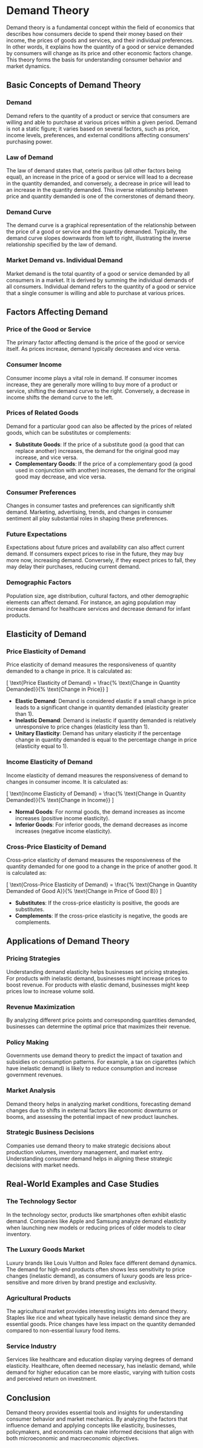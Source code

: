 # Demand Theory

Demand theory is a fundamental concept within the field of economics that describes how consumers decide to spend their money based on their income, the prices of goods and services, and their individual preferences. In other words, it explains how the quantity of a good or service demanded by consumers will change as its price and other economic factors change. This theory forms the basis for understanding consumer behavior and market dynamics.

## Basic Concepts of Demand Theory

### Demand
Demand refers to the quantity of a product or service that consumers are willing and able to purchase at various prices within a given period. Demand is not a static figure; it varies based on several factors, such as price, income levels, preferences, and external conditions affecting consumers' purchasing power.

### Law of Demand
The law of demand states that, ceteris paribus (all other factors being equal), an increase in the price of a good or service will lead to a decrease in the quantity demanded, and conversely, a decrease in price will lead to an increase in the quantity demanded. This inverse relationship between price and quantity demanded is one of the cornerstones of demand theory.

### Demand Curve
The demand curve is a graphical representation of the relationship between the price of a good or service and the quantity demanded. Typically, the demand curve slopes downwards from left to right, illustrating the inverse relationship specified by the law of demand.

### Market Demand vs. Individual Demand
Market demand is the total quantity of a good or service demanded by all consumers in a market. It is derived by summing the individual demands of all consumers. Individual demand refers to the quantity of a good or service that a single consumer is willing and able to purchase at various prices.

## Factors Affecting Demand

### Price of the Good or Service
The primary factor affecting demand is the price of the good or service itself. As prices increase, demand typically decreases and vice versa.

### Consumer Income
Consumer income plays a vital role in demand. If consumer incomes increase, they are generally more willing to buy more of a product or service, shifting the demand curve to the right. Conversely, a decrease in income shifts the demand curve to the left.

### Prices of Related Goods
Demand for a particular good can also be affected by the prices of related goods, which can be substitutes or complements:
- **Substitute Goods**: If the price of a substitute good (a good that can replace another) increases, the demand for the original good may increase, and vice versa.
- **Complementary Goods**: If the price of a complementary good (a good used in conjunction with another) increases, the demand for the original good may decrease, and vice versa.

### Consumer Preferences
Changes in consumer tastes and preferences can significantly shift demand. Marketing, advertising, trends, and changes in consumer sentiment all play substantial roles in shaping these preferences.

### Future Expectations
Expectations about future prices and availability can also affect current demand. If consumers expect prices to rise in the future, they may buy more now, increasing demand. Conversely, if they expect prices to fall, they may delay their purchases, reducing current demand.

### Demographic Factors
Population size, age distribution, cultural factors, and other demographic elements can affect demand. For instance, an aging population may increase demand for healthcare services and decrease demand for infant products.

## Elasticity of Demand

### Price Elasticity of Demand
Price elasticity of demand measures the responsiveness of quantity demanded to a change in price. It is calculated as:

\[ \text{Price Elasticity of Demand} = \frac{\% \text{Change in Quantity Demanded}}{\% \text{Change in Price}} \]

- **Elastic Demand**: Demand is considered elastic if a small change in price leads to a significant change in quantity demanded (elasticity greater than 1).
- **Inelastic Demand**: Demand is inelastic if quantity demanded is relatively unresponsive to price changes (elasticity less than 1).
- **Unitary Elasticity**: Demand has unitary elasticity if the percentage change in quantity demanded is equal to the percentage change in price (elasticity equal to 1).

### Income Elasticity of Demand
Income elasticity of demand measures the responsiveness of demand to changes in consumer income. It is calculated as:

\[ \text{Income Elasticity of Demand} = \frac{\% \text{Change in Quantity Demanded}}{\% \text{Change in Income}} \]

- **Normal Goods**: For normal goods, the demand increases as income increases (positive income elasticity).
- **Inferior Goods**: For inferior goods, the demand decreases as income increases (negative income elasticity).

### Cross-Price Elasticity of Demand
Cross-price elasticity of demand measures the responsiveness of the quantity demanded for one good to a change in the price of another good. It is calculated as:

\[ \text{Cross-Price Elasticity of Demand} = \frac{\% \text{Change in Quantity Demanded of Good A}}{\% \text{Change in Price of Good B}} \]

- **Substitutes**: If the cross-price elasticity is positive, the goods are substitutes.
- **Complements**: If the cross-price elasticity is negative, the goods are complements.

## Applications of Demand Theory

### Pricing Strategies
Understanding demand elasticity helps businesses set pricing strategies. For products with inelastic demand, businesses might increase prices to boost revenue. For products with elastic demand, businesses might keep prices low to increase volume sold.

### Revenue Maximization
By analyzing different price points and corresponding quantities demanded, businesses can determine the optimal price that maximizes their revenue.

### Policy Making
Governments use demand theory to predict the impact of taxation and subsidies on consumption patterns. For example, a tax on cigarettes (which have inelastic demand) is likely to reduce consumption and increase government revenues.

### Market Analysis
Demand theory helps in analyzing market conditions, forecasting demand changes due to shifts in external factors like economic downturns or booms, and assessing the potential impact of new product launches.

### Strategic Business Decisions
Companies use demand theory to make strategic decisions about production volumes, inventory management, and market entry. Understanding consumer demand helps in aligning these strategic decisions with market needs.

## Real-World Examples and Case Studies

### The Technology Sector
In the technology sector, products like smartphones often exhibit elastic demand. Companies like Apple and Samsung analyze demand elasticity when launching new models or reducing prices of older models to clear inventory.

### The Luxury Goods Market
Luxury brands like Louis Vuitton and Rolex face different demand dynamics. The demand for high-end products often shows less sensitivity to price changes (inelastic demand), as consumers of luxury goods are less price-sensitive and more driven by brand prestige and exclusivity.

### Agricultural Products
The agricultural market provides interesting insights into demand theory. Staples like rice and wheat typically have inelastic demand since they are essential goods. Price changes have less impact on the quantity demanded compared to non-essential luxury food items.

### Service Industry
Services like healthcare and education display varying degrees of demand elasticity. Healthcare, often deemed necessary, has inelastic demand, while demand for higher education can be more elastic, varying with tuition costs and perceived return on investment.

## Conclusion

Demand theory provides essential tools and insights for understanding consumer behavior and market mechanics. By analyzing the factors that influence demand and applying concepts like elasticity, businesses, policymakers, and economists can make informed decisions that align with both microeconomic and macroeconomic objectives.